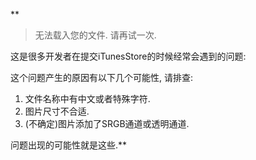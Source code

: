 **
>无法载入您的文件. 请再试一次.

这是很多开发者在提交iTunesStore的时候经常会遇到的问题:

这个问题产生的原因有以下几个可能性, 请排查:

1. 文件名称中有中文或者特殊字符.
2. 图片尺寸不合适.
3. (不确定)图片添加了SRGB通道或透明通道.

问题出现的可能性就是这些.**